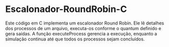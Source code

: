 # Escalonador-RoundRobin-C
Este código em C implementa um escalonador Round Robin. Ele lê detalhes dos processos de um arquivo, executa-os conforme o quantum definido e gera saídas. A função executeProcess gerencia a execução, enquanto a simulação continua até que todos os processos sejam concluídos.
